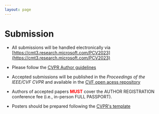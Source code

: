 ```yaml
---
layout: page  
---
```


# Submission

* All submissions will be handled electronically via [https://cmt3.research.microsoft.com/PCV2023](https://cmt3.research.microsoft.com/PCV2023)

* Please follow the [CVPR Author guidelines](https://cvpr.thecvf.com/Conferences/2023/AuthorGuidelines) 

* Accepted submissions will be published in the *Proceedings of the IEEE/CVF CVPR* and available in the [CVF open acess repository](https://openaccess.thecvf.com/)

* Authors of accepted papers <span style="color:red"> **MUST** </span> cover the AUTHOR REGISTRATION  conference fee  (i.e., in-person FULL PASSPORT).

* Posters should be prepared following the [CVPR's template](https://cvpr.thecvf.com/Conferences/2023/PosterPrintingInformation)
